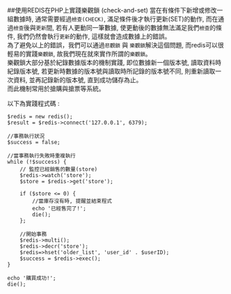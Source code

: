 ##使用REDIS在PHP上實踐樂觀鎖 (check-and-set)
當在有條件下新增或修改一組數據時, 通常需要經過`檢查(CHECK)`, 滿足條件後才執行更新(SET)的動作, 
而在通過`檢查`後與`更新`間, 若有人更動同一筆數據, 使更動後的數據無法滿足我們`檢查`的條件, 我們仍然會執行`更新`的動作, 這樣就會造成數據上的錯誤。    
為了避免以上的錯誤，我們可以通過`悲觀鎖` 與 `樂觀鎖`解決這個問題, 而redis可以很輕易的實踐`樂觀鎖`, 故我們現在就來實作所謂的`樂觀鎖`。    
樂觀鎖大部分基於紀錄數據版本的機制實踐, 即位數據新一個版本號, 讀取資料時紀錄版本號, 若更新時數據的版本號與讀取時所記錄的版本號不同, 則重新讀取一次資料, 並再記錄新的版本號, 直到成功儲存為止。   
而此機制常用於搶購與搶票等系統。
    
以下為實踐程式碼 :  
````
$redis = new redis();  
$result = $redis->connect('127.0.0.1', 6379);

//事務執行狀況
$success = false; 

//當事務執行失敗時重複執行
while (!$success) {
    // 監控已經銷售的數量(store) 
    $redis->watch('store');
    $store = $redis->get('store');

    if ($store <= 0) {
        //當庫存沒有時, 提醒並結束程式
        echo '已經售完了!';
        die();
    };
    
    //開始事務
    $redis->multi();
    $redis->decr('store');
    $redis=>hset('older_list', 'user_id' . $userID);
    $success = $redis->exec();
}

echo '購買成功!';
die();
````